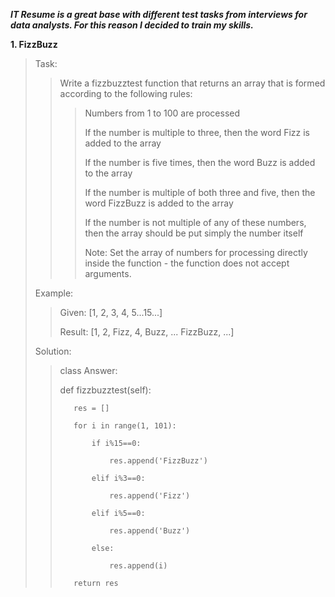***IT Resume is a great base with different test tasks from interviews for data analysts. For this reason I decided to train my skills.***

**1. FizzBuzz**
>
>Task:
>>Write a fizzbuzztest function that returns an array that is formed according to the following rules:
>>>Numbers from 1 to 100 are processed
>>>
>>>If the number is multiple to three, then the word Fizz is added to the array
>>>
>>>If the number is five times, then the word Buzz is added to the array
>>>
>>>If the number is multiple of both three and five, then the word FizzBuzz is added to the array
>>>
>>>If the number is not multiple of any of these numbers, then the array should be put simply the number itself
>>>
>>>Note: Set the array of numbers for processing directly inside the function - the function does not accept arguments.
>
>Example:
>
>>Given: [1, 2, 3, 4, 5...15...]
>>
>>Result: [1, 2, Fizz, 4, Buzz, ... FizzBuzz, ...]
>
>Solution:
>>class Answer:
>>
>>    def fizzbuzztest(self):
>>
>>        res = []
>>
>>        for i in range(1, 101):
>>
>>            if i%15==0:
>>
>>                res.append('FizzBuzz')
>>
>>            elif i%3==0:
>>
>>                res.append('Fizz')
>>
>>            elif i%5==0:
>>
>>                res.append('Buzz')
>>
>>            else:
>>
>>                res.append(i)
>>
>>        return res
